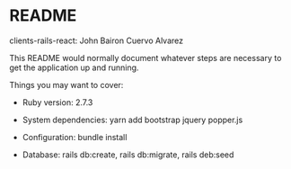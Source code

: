 # README

clients-rails-react: John Bairon Cuervo Alvarez

This README would normally document whatever steps are necessary to get the
application up and running.

Things you may want to cover:

* Ruby version: 2.7.3

* System dependencies: yarn add bootstrap jquery popper.js

* Configuration: bundle install

* Database: rails db:create, rails db:migrate, rails deb:seed

